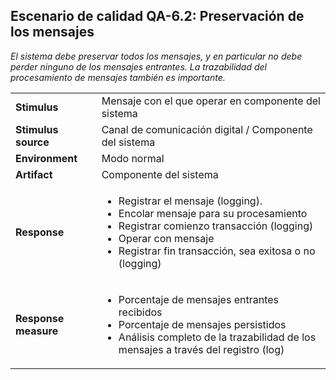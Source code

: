 ## Escenario de calidad QA-6.2: Preservación de los mensajes

_El sistema debe preservar todos los mensajes, y en particular no debe perder ninguno de los mensajes entrantes. La trazabilidad del procesamiento de mensajes también es importante._

<table>
  <tr>
    <td><b>Stimulus</b></td>
    <td>Mensaje con el que operar en componente del sistema</td>
  </tr>
  <tr>
    <td><b>Stimulus source</b></td>
    <td>Canal de comunicación digital / Componente del sistema</td>
  </tr>
  <tr>
    <td><b>Environment</b></td>
    <td>Modo normal</td>
  </tr>
  <tr>
    <td><b>Artifact</b></td>
    <td>Componente del sistema</td>
  </tr>
  <tr>
    <td><b>Response</b></td>
    <td>
      <ul>
        <li>Registrar el mensaje (logging).</li>
        <li>Encolar mensaje para su procesamiento</li>
        <li>Registrar comienzo transacción (logging)</li>
        <li>Operar con mensaje</li>
        <li>Registrar fin transacción, sea exitosa o no (logging)</li>
      </ul>
    </td>
  </tr>
  <tr>
    <td><b>Response measure</b></td>
    <td>
      <ul>
        <li>Porcentaje de mensajes entrantes recibidos</li>
        <li>Porcentaje de mensajes persistidos</li>
        <li>Análisis completo de la trazabilidad de los mensajes a través del registro (log)</li>
      </ul>
    </td>
  </tr>
</table>
